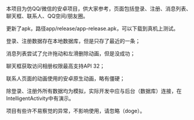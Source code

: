 本项目为仿QQ/微信的安卓项目，供大家参考，页面包括登录、注册、消息列表、聊天框、联系人、QQ空间/朋友圈。


更新了apk，路径app/release/app-release.apk，可以下载到真机上测试。


登录、注册数据存在本地数据库，但是只存了最近的一条；


消息列表尝试了允许拖动和左滑删除动画，但是没成功；


聊天框获取访问相册权限最高支持API 32；


联系人页面的动画使用的安卓原生动画，略有僵硬；


除登录、注册外所有数据均为模拟，实际开发中应与后台（数据库）连接，在IntelligentActivity中有演示。


项目有些许不易察觉的异常，不影响使用，请忽略（doge）。
